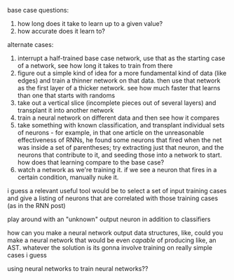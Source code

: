 base case questions:
  1. how long does it take to learn up to a given value?
  2. how accurate does it learn to?

alternate cases:

1. interrupt a half-trained base case network, use that as the starting case of a network, see how long it takes to train from there
2. figure out a simple kind of idea for a more fundamental kind of data (like edges) and train a thinner network on that data. then use that network as the first layer of a thicker network. see how much faster that learns than one that starts with randoms
3. take out a vertical slice (incomplete pieces out of several layers) and transplant it into another network
4. train a neural network on different data and then see how it compares
5. take something with known classification, and transplant individual sets of neurons - for example, in that one article on the unreasonable effectiveness of RNNs, he found some neurons that fired when the net was inside a set of parentheses; try extracting just that neuron, and the neurons that contribute to it, and seeding those into a network to start. how does that learning compare to the base case?
6. watch a network as we're training it. if we see a neuron that fires in a certain condition, manually nuke it.

i guess a relevant useful tool would be to select a set of input training cases and give a listing of neurons that are correlated with those training cases (as in the RNN post)

play around with an "unknown" output neuron in addition to classifiers

how can you make a neural network output data structures, like, could you make a neural network that would be even *capable* of producing like, an AST. whatever the solution is its gonna involve training on really simple cases i guess

using neural networks to train neural networks??
